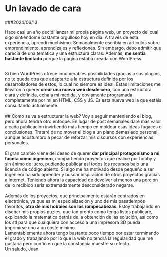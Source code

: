 # Un lavado de cara
###2024/06/13

Hace casi un año decidí lanzar mi propia página web, un proyecto del cual sigo sintiéndome bastante orgulloso hoy en día. A través de esta experiencia, aprendí muchísimo. Semanalmente escribía en artículos sobre emprendimiento, aprendizajes y reflexiones. Sin embargo, debo admitir que carecía de una temática y una estructura claras. Además, <b>me sentía bastante limitado</b> porque la página estaba creada con WordPress.
<br>

<br>
Si bien WordPress ofrece innumerables posibilidades gracias a sus plugins, no te queda otra que adaptarte a la estructura definida por los desarrolladores de estos, lo cual no siempre es ideal. Estas limitaciones me llevaron a querer<b> crear una nueva web desde cero</b>, con una estructura clara y definida, echa a mi medida, y obviamente programada completamente por mí en HTML, CSS y JS. Es esta nueva web la que estáis consultando actualmente.
<br>

<br>
## Como se va a estructurar la web?
Voy a seguir manteniendo el blog, pero ahora tendrá otro enfoque. En lugar de post semanales daré más valor a cada publicación invirtiendo más tiempo en moldear esas ideas fugaces o conclusiones. Trataré de no mover el blog a un plano demasiado personal, aunque acostumbro a pecar de reforzar mis discursos con experiencias personales.
<br>

<br>
El gran cambio viene del deseo de querer<b> dar principal protagonismo a mi faceta como ingeniero</b>, compartiendo proyectos que realice por hobby y sin ánimo de lucro, pudiendo publicar así todos los recursos bajo una licencia de código abierto. Si algo me ha motivado desde pequeño a ser ingeniero ha sido aprender y buscar inspiración de otros proyectos gracias a internet. Teniendo ahora la capacidad de devolver al menos una porción de lo recibido sería extremadamente desconsiderado negarse.
<br>

<br>
Además de los proyectos, que principalmente estarán centrados en electrónica, ya que es mi especialización y uno de mis pasatiempos favoritos, <b>otro de mis hobbies son los rompecabezas</b>. Estoy trabajando en diseñar mis propios puzles, que tan pronto como tenga listos publicaré, explicando la matemática detrás de la obtención de las solución, así como los stl para que cualquiera con acceso a una impresora 3D pueda imprimirse uno a un coste mínimo.

<br>
Lamentablemente ahora tengo bastante poco tiempo por estar terminando el grado y trabajando por lo que la web no tendrá la regularidad que me gustaría pero confío en que la constancia muestre su efecto. 

<br>
Un saludo,
Juan